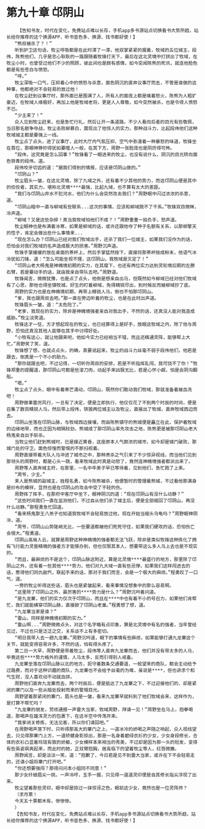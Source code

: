 # 第九十章 邙阴山
        【告知书友，时代在变化，免费站点难以长存，手机app多书源站点切换看书大势所趋，站长给你推荐的这个换源APP，听书音色多、换源、找书都好使！】
       “熊叔被杀了？！”
       听到护卫这句话，牧尘呼吸都是在此时滞了一滞，他双掌紧紧的握着，牧域的五位城主，段伟，陈熊他们，几乎是忠心耿耿的一路跟随着牧锋打天下，最后在这北灵境中打拼出了牧域，在牧尘小时，也曾受过他们不少的照顾，彼此间也是颇有感情，如今突闻陈熊的死讯，就连他脸色都是有些苍白与愤怒。
       “呼。”
       牧尘深吸一口气，压抑着心中的愤怒与杀意，面色阴沉的直奔议事厅而去，不管是谁做的这种事，他都绝对不会轻易的放过他！
       在牧尘赶到议事厅时，那外面已是围满了人，所有人的面庞上都是噙着怒火，陈熊为人粗犷豪迈，在牧域人缘极好，再加上他是牧域老将，更是人人尊敬，如今突然被杀，也是令得人愤怒不已。
       “少主来了！”
       众人见到牧尘赶来，也是急忙行礼，然后让开一条道路，不少人看向后者的目光有些敬佩，当日那名额争夺战，牧尘击败柳慕白，展现出了他惊人的实力，那种战斗力，比起段伟他们这种牧域城主都是要强上一线。
       牧尘点了点头，进了议事厅，此时大厅内气氛压抑，空气中弥漫着一种暴怒的味道，牧锋坐在首位，那眼神狰狞得犹如要噬人一般，在其下方，周野一张脸庞也是阴厉得可怖。
       “段伟，这究竟是怎么回事？”牧锋看了一眼进来的牧尘，也没有说什么，阴沉的目光转向面色铁青的段伟，道。
       段伟咬牙切齿的道：“据我们得到的情报，应该是邙阴山做的。”
       “邙阴山？”
       牧尘眉头一皱，在这北灵境，除了九域之外，还有着不少其他的势力，而这邙阴山便是其中的佼佼者，其实力，堪称北灵境****最强，比起九域，也不算有太大的差距。
       “我们与邙阴山井水不犯河水，他们为什么会突然攻击我们？”周野眼中闪过浓浓的杀意，道。
       “邙阴山暗中一直与柳域有些联系...这次的事情，应该和柳域脱不了干系。”牧锋双目微眯，冷声道。
       “柳域？又是这些杂碎！真当我牧域怕他们不成？！”周野重重一拍负手，怒声道。
       牧尘眼神也是布满着冰寒，如果是柳域的话，或许还跟他夺了种子名额有关系，以那柳擎天的性子，肯定会做出些什么事情来...
       “现在怎么办？邙阴山已经对我们牧域出手，还杀了我们一位城主，如果我们没作为的话，恐怕会对我们牧域的名声造成极大的损害。”周野沉声道。
       牧锋手掌缓缓的放在桌面的茶杯上，然后手掌猛然按下，直接将那茶杯按成粉末，他语气冰冷犹如刀锋，道：“怎么可能坐视不理，这邙阴山，我牧域是灭定了！”
       “邙阴山老大杨鬼是神魄境初期的实力，在其麾下，也还有两位实力达到灵轮境后期的左膀右臂，若是要动手的话，就由我亲自带队去吧。”周野道。
       牧锋闻言，微微犹豫，也是点了点头，他倒是想亲自出马，但既然如今柳域已经对他们牧域有了心思，那他也得坐镇牧城，好生的盯着柳域，免得精锐尽出，到时候反而被柳域抄了底。
       周野的实力也是在神魄境初期，再带上精锐人马，倒也不怕那邙阴山。
       “爹，我也跟周叔去吧。”那一直在旁边听着的牧尘，也是在此时出声道。
       牧锋眉头一皱，道：“太危险了。”
       “老爹，我现在的实力，除非是神魄境强者亲自对我出手，不然的话，还真没人能对我造成威胁。”牧尘淡笑道。
       牧锋这才一怔，方才想起现在的牧尘，也已经算得上是好手，放眼这牧域之内，除了他与周野，恐怕还真没其他人能够在其手中讨得好处。
       “小牧有这心，就让他跟来吧，他如今实力已经相当不错，而且还精通灵阵，能够帮上大忙。”周野笑了笑，道。
       牧锋想了想，也就点点头，的确，真要说起来，牧尘的战斗力丝毫不弱于段伟他们，他若是跟去，倒真是一个不小的助力。
       “那你就跟去吧，不过记得，一切听你周叔的安排，若是不听指挥乱闯，我可饶不了你！”牧锋郑重的提醒道，那邙阴山可都是些滚刀肉，动起手来凶狠无比，若是心怀小觑，怕是会阴沟翻船。
       “嗯。”
       牧尘点了点头，眼中有着寒芒涌动，邙阴山，既然你们敢动我们牧域，那就准备着被血洗吧！
       周野做事雷厉风行，一旦有了决定，便是立即执行，他仅仅花了不到两个时辰的时间，便是召集了数百精锐人马，然后带上段伟，铁狼两位城主以及牧尘，直接出了牧城，直奔牧域西边而去。
       邙阴山坐落在邙阴山脉，与牧域西边接壤，而由陈熊镇守的熊城便是矗立在此，保护着牧域的边缘地带，而也正因为相隔较劲，熊城成了那邙阴山率先攻击之地，陈熊更是被那邙阴山老大杨鬼亲自出手斩杀。
       当牧尘他们赶到熊城时，已是接近黄昏，这座原本人气颇浓的城市，如今却是城门破败，那城门处的守卫，面色惊惶而警惕的不断扫视着。
       周野直接带着大队人马冲进了城市之中，那种肃杀之气引来了不少惊异视线，而当他们见到那领头的周野时，都是心头一跳，看来牧域此时真是动怒了，竟然连神魄境强者都派出来了。
       周野等人直奔城主府，在那里，一名中年男子早已等待着，见到他们，急忙跑了上来。
       “周爷，少主。”
       来人是熊城的副城主，姓程名勇，如今陈熊被杀，他便暂时的管理着熊城，不过看他那满身是纱布的模样，显然也是在邙阴山的攻击中受了不轻的伤。
       周野挥了挥手，在那府中客厅中坐下，眼神阴沉的道：“现在邙阴山有没什么动静？”
       “这些时间我们一直在监测他们，不过自从他们杀了城主后，便是全部缩回了邙阴山，再没什么动静。”那程勇急忙回道。
       “看来杨鬼那王八羔子也知道我牧域不会轻易放过他，现在开始当缩头乌龟吗？”周野眼神阴冷，道。
       “周爷，邙阴山山势陡峭无比，一些要道都被他们死死守住，如果我们硬攻的话，恐怕伤亡会很大。”程勇道。
       邙阴山高耸入云，就算是周野这种神魄境的强者都无法飞跃，除非是类似牧锋这种炼化了拥有飞行能力灵兽精魄的强者方才能够办到，但也仅限其本人，想要带这么多人马上去也是不现实的。
       “而且，最麻烦的不是这个，邙阴山脉这附近，算是北灵境****最盛行的地方，那里除了邙阴山之外，还有着一些其他****势力，他们对九大域一直有些忌惮，如果我们这样闯进去的话，惹得他们同仇敌忾，联起手来的话，那对于我们而言，会是一个极大的麻烦。”程勇叹了一口气，道。
       一旁的牧尘听得这些话，眉头也是紧皱起来，看来事情没想象中的那么容易啊。
       “这里除了邙阴山之外，最厉害的****势力是什么？”周野沉吟着问道。
       “是九龙寨，他们的实力仅次于邙阴山，而且在****中也有着不小的号召力，如果他们肯帮忙，我们就能横穿邙阴山脉，直接掀了邙阴山老巢。”程勇想了想，道。
       “九龙寨当家是谁？”
       “雷山，同样是神魄境初期的实力。”
       “雷山啊...”周野微微点头，对这个名字略有点印象，算是北灵境中有名的强者，当年曾经见过，不过也只是泛泛之交，关系谈不上有多密切。
       “明日我带人去一趟九龙寨。”周野沉吟道，眼下的事情有些麻烦，如果能够打通九龙寨这个关节，就能变得容易许多，不然的话，怕有得头疼了。
       第二日一大早，周野便是带着牧尘，段伟等人直奔九龙寨而去，他们并没有带太多的人马，毕竟这些****势力格外的谨慎，人马太多，反而引得别人戒备。
       九龙寨坐落在邙阴山脉以北的地方，扼守着数条交通要道，一般望来的商队，都会主动给予过路费，而对于这种识趣的商队，九龙寨也不会给予丝毫的为难，虽说是****，但也讲求个和气生财，没人喜欢动不动就血拼。
       周野他们直奔九龙寨而去，两个时辰后，便是抵达了九龙寨之下，不过迎接他们的，却是紧闭的寨门以及一些从暗处投射而来的警惕目光。
       周野望着那紧闭的寨门，眉头也是一皱，看来九龙寨早就料到了他们牧域会来，这样作为，是打算不帮忙吗？
       “九龙寨的朋友，劳烦通报一声雷大当家，牧域周野，拜请一见！”周野坐在马上，抱拳喝道，那喝声在雄浑灵力的包裹下，在这半空中传荡开来。
       “我爹闭关修炼，无法见客，所以你们请回吧。”
       在周野喝声落下时，只听得那高大的寨门之上，一道冰冷的娇喝之声随之响起，众人视线望去，只见得那寨门上方，一道矫健身影掠出，那是一名身着碧绿衣衫的少女，少女身段修长，合体的衣衫凸显着玲珑有致的娇躯，少女模样本来相当的秀美，不过却是因为那一头的短发，变得有些英姿飒爽起来，而此时的她，正双臂抱胸，居高临下的望着牧尘等人，红唇微撇。
       周野闻言，却是淡淡一笑，道：“抱歉了，今日若是见不到雷大当家，或许在下不会轻易走的，还请小姐将寨门打开吧。”
       “你还想要强闯？那得问问本小姐同不同意！”
       那少女纤细眉尖一挑，一声冷哼，玉手一握，只见得一道道灵印便是自其修长指尖浮现了出来。
       牧尘望着那些灵印，眼中却是掠过一抹惊讶之色，眼前这少女，竟然也是一位灵阵师？
       （求月票！
       今天五十票都木有，惨惨惨。
       ）
       【告知书友，时代在变化，免费站点难以长存，手机app多书源站点切换看书大势所趋，站长给你推荐的这个换源APP，听书音色多、换源、找书都好使！】